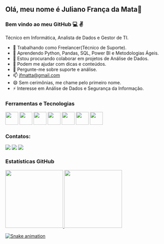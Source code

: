 ## Olá, meu nome é Juliano França da Mata👋
### Bem vindo ao meu GitHub 💻 ✌️


Técnico em Informática, Analista de Dados e Gestor de TI.

* 🔭 Trabalhando como Freelancer(Técnico de Suporte).
* 🌱 Aprendendo Python, Pandas, SQL, Power BI e Metodologias Ágeis.
* 👯 Estou procurando colaborar em projetos de Análise de Dados.
* 🤔 Podem me ajudar com dicas e conteúdos.
* 💬 Pergunte-me sobre suporte e análise.
* 📫 jfmatta@gmail.com
* 😄 Sem cerimônias, me chame pelo primeiro nome.
* ⚡ Interesse em Análise de Dados e Segurança da Informação.

### Ferramentas e Tecnologias

<a href="https://git-scm.com/downloads"><img src="https://cdn.jsdelivr.net/gh/devicons/devicon/icons/git/git-original.svg" width="40" height="40"/></a>  <a href="https://www.python.org/downloads/"><img src="https://cdn.jsdelivr.net/gh/devicons/devicon/icons/python/python-original.svg" width="40" height="40"/></a>  <a href="https://pandas.pydata.org/"><img src="https://cdn.jsdelivr.net/gh/devicons/devicon/icons/pandas/pandas-original.svg" width="40" height="40"/></a>  <a href="https://www.anaconda.com/products/distribution"><img src="https://cdn.jsdelivr.net/gh/devicons/devicon/icons/anaconda/anaconda-original.svg" width="40" height="40"/></a>  <a href="https://jupyter.org/"><img src="https://cdn.jsdelivr.net/gh/devicons/devicon/icons/jupyter/jupyter-original-wordmark.svg" width="40" height="40"/></a>  <a href="https://code.visualstudio.com/download"><img src="https://cdn.jsdelivr.net/gh/devicons/devicon/icons/vscode/vscode-original.svg" width="40" height="40"/></a>  <a href="https://www.jetbrains.com/pt-br/pycharm/download/#section=windows"><img src="https://cdn.jsdelivr.net/gh/devicons/devicon/icons/pycharm/pycharm-original.svg" width="40" height="40"/></a>
          
                
### Contatos:

<div>
<a href="https://instagram.com/julianomata_oficial" target="_blank"><img src="https://img.shields.io/badge/-Instagram-%23E4405F?style=for-the-badge&logo=instagram&logoColor=white" target="_blank"></a>
<a href = "mailto:jfmatta@gmail.com"><img src="https://img.shields.io/badge/Gmail-D14836?style=for-the-badge&logo=gmail&logoColor=white" target="_blank"></a>
<a href="https://www.linkedin.com/in/julianomata" target="_blank"><img src="https://img.shields.io/badge/-LinkedIn-%230077B5?style=for-the-badge&logo=linkedin&logoColor=white" target="_blank"></a>   
</div>

### Estatísticas GitHub

<div>
<a href="https://github.com/JulianoMata">
<img height="180em" src="https://github-Readme-stats.vercel.app/api/top-langs/?username=JulianoMata&layout=compact&langs_count=7&theme=dracula"/>
<img height="180em" src="https://github-Readme-stats.vercel.app/api?username=JulianoMata&show_icons=true&theme=dracula&include_all_commits=true&count_private=true"/>
</div>
  
 ![Snake animation](https://github.com/JulianoMata/JulianoMata/blob/output/github-contribution-grid-snake.svg)
